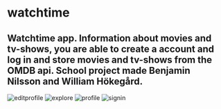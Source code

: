 # watchtime
Watchtime app.
Information about movies and tv-shows, you are able to create a account and log in and store movies and tv-shows from the OMDB api.
School project made Benjamin Nilsson and William Hökegård.
---------------------
![editprofile](https://user-images.githubusercontent.com/90987960/164201843-521f3791-b59a-44b1-997e-2360bd6350bc.jpg)
![explore](https://user-images.githubusercontent.com/90987960/164201850-b2ab867b-54b5-4b0c-9da3-bd6fa805aa35.jpg)
![profile](https://user-images.githubusercontent.com/90987960/164201854-bdb09525-f73b-434c-96a1-cdb834707eaa.jpg)
![signin](https://user-images.githubusercontent.com/90987960/164201856-df524c33-a96f-4d8c-88ba-d8434fe1d707.jpg)
